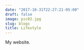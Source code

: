 ```yaml
---
date: "2017-10-31T22:27:21-05:00"
draft: false
image: pic02.jpg
slug: blogs
title: Lifestyle
---
```


My website.